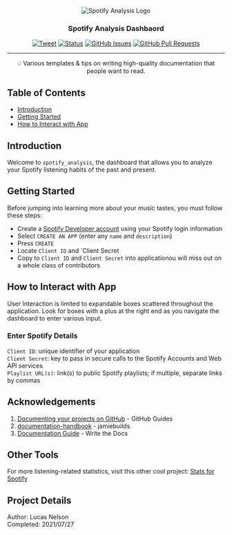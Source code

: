 <p align="center">
 <img src="https://i.imgur.com/m1JzxX8.jpg" alt="Spotify Analysis Logo"></a>
</p>

<h3 align="center">Spotify Analysis Dashbaord</h3>

<div align="center">

  [![Tweet](https://img.shields.io/twitter/url/https/shields.io.svg?style=social)](https://twitter.com/intent/tweet?text=%F0%9F%93%A2%20Various%20README%20templates%20and%20tips%20on%20writing%20high-quality%20documentation%20that%20people%20want%20to%20read.&url=https://github.com/lucas-nelson-uiuc/academia_epidemia/edit/main/spotipy_analysis)
  [![Status](https://img.shields.io/badge/status-active-success.svg)]()
  [![GitHub Issues](https://img.shields.io/github/issues/lucas-nelson-uiuc/academia_epidemia)](https://github.com/lucas-nelson-uiuc/academia_epidemia/edit/main/spotipy_analysis/issues)
  [![GitHub Pull Requests](https://img.shields.io/github/issues-pr/lucas-nelson-uiuc/academia_epidemia)](https://github.com/lucas-nelson-uiuc/academia_epidemia/edit/main/spotipy_analysis/pulls)

</div>

---

<p align = "center">💡 Various templates & tips on writing high-quality documentation that people want to read.</p>


## Table of Contents

- [Introduction](#intro_section)
- [Getting Started](#start_section)
- [How to Interact with App](#interact_section)


## Introduction <a name = "intro_section"></a>
Welcome to `spotify_analysis`, the dashboard that allows you to analyze your Spotify listening habits of the past and present.

## Getting Started <a name = "start_section"></a>

Before jumping into learning more about your music tastes, you must follow these steps:

- Create a [Spotify Developer account](https://developer.spotify.com/dashboard/login) using your Spotify login information
- Select `CREATE AN APP` (enter any `name` and `description`)
- Press `CREATE`
- Locate `Client ID` and `Client Secret
- Copy to `Client ID` and `Client Secret` into applicationou will miss out on a whole class of contributors

## How to Interact with App<a name = "interact_section"></a>

User Interaction is limited to expandable boxes scattered throughout the application. Look for boxes with a plus at the right end as you navigate the dashboard to enter various input.

### Enter Spotify Details
`Client ID`: unique identifier of your application<br>
`Client Secret`: key to pass in secure calls to the Spotify Accounts and Web API services<br>
`Playlist URL(s)`: link(s) to public Spotify playlists; if multiple, separate links by commas


## Acknowledgements <a name = "acknowledgements"></a>

1. [Documenting your projects on GitHub](https://guides.github.com/features/wikis/) - GitHub Guides
2. [documentation-handbook](https://github.com/jamiebuilds/documentation-handbook) - jamiebuilds
3. [Documentation Guide](https://www.writethedocs.org/guide/) - Write the Docs

## Other Tools
For more listening-related statistics, visit this other cool project: [Stats for Spotify](https://www.statsforspotify.com/)

## Project Details
Author: Lucas Nelson <br>
Completed: 2021/07/27
